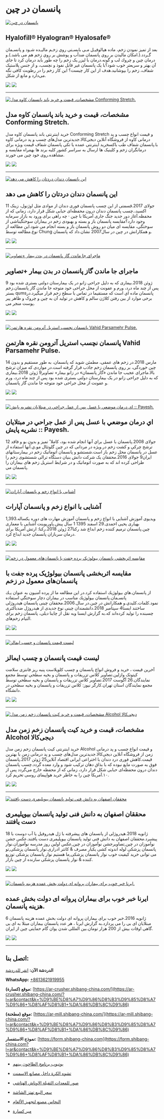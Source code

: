 # پانسمان در چین

<a href="https://swt.shibang-china.com/?l=ar&img&k=%D9%BE%D8%A7%D9%86%D8%B3%D9%85%D8%A7%D9%86+%D8%AF%D8%B1+%DA%86%DB%8C%D9%86" target="_blank">![پانسمان در چین](http://static.shibang-china.com/all-800x300/1043.jpg)</a>

## Hyalofill® Hyalogran® Hyalosafe®
ﺑﻌﺪ از ﺗﻤﯿﺰ ﻧﻤﻮدن زﺧﻢ، ﻣﺎده ﻫﯿﺎﻟﻮﻓﯿـﻞ ﻣـﯽ ﺑﺎﯾﺴـﺘﯽ روي زﺧـﻢ ﻣﺎﻟﯿـﺪه ﺷـﻮد و ﭘﺎﻧﺴـﻤﺎن ﮔـﺮدد.(.اﻣﮑﺎن ﻣﺎﻟﯿﺪن ﺑﺮ روي ﭘﺎﻧﺴﻤﺎن ﺿﺪآب و ﭘﻮﺷﺶ ﺑﺮ روي زﺧﻢ ﻫﻢ ﻣﯽ ﺑﺎﺷﺪ.).و درﻣﺎن ﭼﯿﻦ و ﭼﺮوك ﻟﺐ و ﮔﻮﻧﻪ.درﻣﺎن ﺑﺎ ﻟﯿﺰر.یک زخم را چه طور باید درمان کرد تا جای آن بهتر و سریعتر خوب شود؟با یک پانسمان غیر قابل نفوذ و نچسب، و از جنس پلاستیک شفاف، زخم را بپوشانید.هدف از این کار چیست؟ این کار زخم را در رطوبت کافی نگه می‌دارد و مانع از شکل.


<a href="https://whatsapp.shibangsoft.com/WhatsApp.php" target="_blank" title="WhatsApp">![](http://static.shibang-china.com/icon/whatsapp.png)</a> <a href="https://swt.shibang-china.com/?l=ar&icon&k=%D9%BE%D8%A7%D9%86%D8%B3%D9%85%D8%A7%D9%86+%D8%AF%D8%B1+%DA%86%DB%8C%D9%86" target="_blank">![](http://static.shibang-china.com/icon/chat-ar.png)</a>

---

<a href="https://swt.shibang-china.com/?l=ar&img&k=%D9%BE%D8%A7%D9%86%D8%B3%D9%85%D8%A7%D9%86+%D8%AF%D8%B1+%DA%86%DB%8C%D9%86" target="_blank">![مشخصات، قیمت و خرید باند پانسمان کاوه مدل Conforming Stretch.](http://static.shibang-china.com/all-800x300/907.jpg)</a>

## مشخصات، قیمت و خرید باند پانسمان کاوه مدل Conforming Stretch.
خرید اینترنتی باند پانسمان کاوه مدل Conforming Stretch و قیمت انواع چسب و پد درمانی کاوه از فروشگاه آنلاین دیجی‌کالا.جدیدترین مدل‌های چسب و پد درمانی کاوه با.پانسمان شفاف طب باکسخرید اینترنتی عمده یا تکی پانسمان شفاف قیمت ویژه برای درمانگران زخم و کلینیک ها ارسال به سراسر کشور کلیه برند ها بهمراه مقایسه و مشاهده.روی خود چین می خورند.


<a href="https://whatsapp.shibangsoft.com/WhatsApp.php" target="_blank" title="WhatsApp">![](http://static.shibang-china.com/icon/whatsapp.png)</a> <a href="https://swt.shibang-china.com/?l=ar&icon&k=%D9%BE%D8%A7%D9%86%D8%B3%D9%85%D8%A7%D9%86+%D8%AF%D8%B1+%DA%86%DB%8C%D9%86" target="_blank">![](http://static.shibang-china.com/icon/chat-ar.png)</a>

---

<a href="https://swt.shibang-china.com/?l=ar&img&k=%D9%BE%D8%A7%D9%86%D8%B3%D9%85%D8%A7%D9%86+%D8%AF%D8%B1+%DA%86%DB%8C%D9%86" target="_blank">![این پانسمان دندان دردتان را کاهش می دهد](http://static.shibang-china.com/all-800x300/1279.jpg)</a>

## این پانسمان دندان دردتان را کاهش می دهد
11 جولای 2017.قسمتی از این چسب پانسمان فوری دندان از موادی مثل اوژنول، زینک اکسید،.چسب پانسمان دندان درون محفظه‌ای حبابی شکل قرار دارد، زمانی که از محفظه.آغاز دور جدید جنگ جاری آمریکا با چین &middot; چه راهی برای ورود به بازار سرمایه وجود دارد؟مقایسه پانسمان باز و بسته و بهبودی زخم در بیماران سوختگیناشی از سوختگی، مقایسه ای میان دو روش پانسمان باز و بسته انجام می شود.این مطالعه از نوع.مطالعه توسط Chung و همکارانش در چین در سال2007 نشان.داد که پانسمان.


<a href="https://whatsapp.shibangsoft.com/WhatsApp.php" target="_blank" title="WhatsApp">![](http://static.shibang-china.com/icon/whatsapp.png)</a> <a href="https://swt.shibang-china.com/?l=ar&icon&k=%D9%BE%D8%A7%D9%86%D8%B3%D9%85%D8%A7%D9%86+%D8%AF%D8%B1+%DA%86%DB%8C%D9%86" target="_blank">![](http://static.shibang-china.com/icon/chat-ar.png)</a>

---

<a href="https://swt.shibang-china.com/?l=ar&img&k=%D9%BE%D8%A7%D9%86%D8%B3%D9%85%D8%A7%D9%86+%D8%AF%D8%B1+%DA%86%DB%8C%D9%86" target="_blank">![ماجرای جا ماندن گاز پانسمان در بدن بیمار +تصاویر](http://static.shibang-china.com/all-800x300/869.jpg)</a>

## ماجرای جا ماندن گاز پانسمان در بدن بیمار +تصاویر
9 ژوئن 2018.بیماری که به دلیل جراحی زانو در یک بیمارستان دولتی بستری شده بود پس از چند ماه درد، ورم و عفونت از محل جراحی خود متوجه جا ماندن گاز پانسمان.زخم بستر qumsپانسمان ماده اي است كه مستقيما در تماس با سطح زخم قرار ميگيرد.در برخی موارد از بین رفتن کلاژن سالم و کاهش در تولید آن به چین و چروک و ظاهر پیر پوست منجر می.


<a href="https://whatsapp.shibangsoft.com/WhatsApp.php" target="_blank" title="WhatsApp">![](http://static.shibang-china.com/icon/whatsapp.png)</a> <a href="https://swt.shibang-china.com/?l=ar&icon&k=%D9%BE%D8%A7%D9%86%D8%B3%D9%85%D8%A7%D9%86+%D8%AF%D8%B1+%DA%86%DB%8C%D9%86" target="_blank">![](http://static.shibang-china.com/icon/chat-ar.png)</a>

---

<a href="https://swt.shibang-china.com/?l=ar&img&k=%D9%BE%D8%A7%D9%86%D8%B3%D9%85%D8%A7%D9%86+%D8%AF%D8%B1+%DA%86%DB%8C%D9%86" target="_blank">![پانسمان نچسب استریل آترومن نقره هارتمن Vahid Parsamehr Pulse.](http://static.shibang-china.com/all-800x300/1177.jpg)</a>

## پانسمان نچسب استریل آترومن نقره هارتمن Vahid Parsamehr Pulse.
14 مارس 2018.در زخم های عمقی، مطمئن شوید که پانسمان، به طور مستقیم و بدون چین خوردگی، بر روی پانسمان زخم جاذب قرار گرفته است.در مواردی که میزان ترشح بالا.ماجرای عجیب جا ماندن «گاز پانسمان» در زانو بیمار+ تصاویر9 ژوئن 2018.بیماری که به دلیل جراحی زانو در یک بیمارستان دولتی بستری شده بود پس از چند ماه درد، ورم و عفونت از محل جراحی خود متوجه جا ماندن گاز پانسمان.


<a href="https://whatsapp.shibangsoft.com/WhatsApp.php" target="_blank" title="WhatsApp">![](http://static.shibang-china.com/icon/whatsapp.png)</a> <a href="https://swt.shibang-china.com/?l=ar&icon&k=%D9%BE%D8%A7%D9%86%D8%B3%D9%85%D8%A7%D9%86+%D8%AF%D8%B1+%DA%86%DB%8C%D9%86" target="_blank">![](http://static.shibang-china.com/icon/chat-ar.png)</a>

---

<a href="https://swt.shibang-china.com/?l=ar&img&k=%D9%BE%D8%A7%D9%86%D8%B3%D9%85%D8%A7%D9%86+%D8%AF%D8%B1+%DA%86%DB%8C%D9%86" target="_blank">![ﺍﻱ ﺩﺭﻣﺎﻥ ﻣﻮﺿﻌﻲ ﺑﺎ ﻋﺴﻞ ﭘﺲ ﺍﺯ ﻋﻤﻞ ﺟﺮﺍﺣﻲ ﺩﺭ ﻣﺒﺘﻼﻳﺎﻥ نشریه پايش :: Payesh.](http://static.shibang-china.com/all-800x300/978.jpg)</a>

## ﺍﻱ ﺩﺭﻣﺎﻥ ﻣﻮﺿﻌﻲ ﺑﺎ ﻋﺴﻞ ﭘﺲ ﺍﺯ ﻋﻤﻞ ﺟﺮﺍﺣﻲ ﺩﺭ ﻣﺒﺘﻼﻳﺎﻥ نشریه پايش :: Payesh.
12 جولای 2008.ﭘﺎﻧﺴﻤﺎﻥ ﺑﺎ ﻋﺴﻞ ﺑﺮﺍﻱ ﺁﻧﻬﺎ ﺍﻧﺠﺎﻡ ﺷﺪﻩ ﺑﻮﺩ، ﻛﺎﻣﻼﹰ ﺗﻤﻴﺰ ﻭ ﺑﺪﻭﻥ ﺑﻮ ﻭ ﻓﺎﻗﺪ ﺗﺮﺷﺢ ﭼﺮﻛﻲ ﻭ ﻛﺸﺖ ﺯﺧﻢ ﺩﺭ.ﻭﻳﮋﻩ ﺩﺭ ﻣﺮﺩﺍﻧﻰ ﮐﻪ ﺩﺭ ﭼﻴﻦ ﮔﻠﻮﺗﺌﺎﻝ ﻣﻮ.ﻱ.ﺁﻧﻬﺎ ﺍﺳﺘﻔﺎﺩﻩ ﺍﺯ ﻋﺴﻞ ﺩﺭ ﭘﺎﻧﺴﻤﺎﻥ ﻣﺤﻞ ﺯﺧﻢ ﺑﺎﺯ ﺍﺳﺖ.شستشو و پانسمان اتوماتیک زخم در بیمارستانهای ایران9 جولای 2016.محققان یک شرکت دانش بنیان دستگاه ترالی شستشوی زخم را طراحی کرده اند که به صورت اتوماتیک و در شرایط استریل زخم های بیماران را پانسمان می.


<a href="https://whatsapp.shibangsoft.com/WhatsApp.php" target="_blank" title="WhatsApp">![](http://static.shibang-china.com/icon/whatsapp.png)</a> <a href="https://swt.shibang-china.com/?l=ar&icon&k=%D9%BE%D8%A7%D9%86%D8%B3%D9%85%D8%A7%D9%86+%D8%AF%D8%B1+%DA%86%DB%8C%D9%86" target="_blank">![](http://static.shibang-china.com/icon/chat-ar.png)</a>

---

<a href="https://swt.shibang-china.com/?l=ar&img&k=%D9%BE%D8%A7%D9%86%D8%B3%D9%85%D8%A7%D9%86+%D8%AF%D8%B1+%DA%86%DB%8C%D9%86" target="_blank">![آشنایی با انواع زخم و پانسمان آپارات](http://static.shibang-china.com/all-800x300/838.jpg)</a>

## آشنایی با انواع زخم و پانسمان آپارات
1,393.ویدیوی آموزش آشنایی با انواع زخم و پانسمان آموزش مهارت های دوره یکساله بهیاری یحیی احمدی.29 اسفند 1395 1 سال پیش.پاورپوینت آشنایی با معماری چین.پانسمان ترمیم کننده زخم ابداع شد رکنا27 ژوئن 2018.رکنا: ارتش آمریکا برای درمان سربازان پانسمان جدید ابداع کرد.


<a href="https://whatsapp.shibangsoft.com/WhatsApp.php" target="_blank" title="WhatsApp">![](http://static.shibang-china.com/icon/whatsapp.png)</a> <a href="https://swt.shibang-china.com/?l=ar&icon&k=%D9%BE%D8%A7%D9%86%D8%B3%D9%85%D8%A7%D9%86+%D8%AF%D8%B1+%DA%86%DB%8C%D9%86" target="_blank">![](http://static.shibang-china.com/icon/chat-ar.png)</a>

---

<a href="https://swt.shibang-china.com/?l=ar&img&k=%D9%BE%D8%A7%D9%86%D8%B3%D9%85%D8%A7%D9%86+%D8%AF%D8%B1+%DA%86%DB%8C%D9%86" target="_blank">![مقایسه اثربخشی پانسمان بیولوژیک پرده جفت با پانسمان‌های معمول در زخم](http://static.shibang-china.com/all-800x300/519.jpg)</a>

## مقایسه اثربخشی پانسمان بیولوژیک پرده جفت با پانسمان‌های معمول در زخم
از ﭘﺎﻧﺴﻤﺎن.ﻫﺎي ﺑﻴﻮﻟﻮژﻳﻚ اﺳﺘﻔﺎده ﻛﺮد.در اﻳﻦ ﻣﻄﺎﻟﻌﻪ ﻣﺎ از ﭘﺮده آﻣﻨﻴﻮن ﺑﻪ ﻋﻨﻮان ﻳـﻚ ﭘﺎﻧﺴـﻤﺎن.ﭘﺎﻧﺴﻤﺎن ﺑﻴﻮﻟﻮژﻳﻚ ﻣﻨﺎﺳﺐ در ﺑﻴﻤﺎران دﭼﺎر ﺳﻮﺧﺘﮕﻲ اﺳﺘﻔﺎده ﻧﻤﻮد.ﻛﻠﻤﺎت.ﻛﻠﻴﺪي.و ﻫﻤﻜﺎراﻧﺶ در ﭼﻴﻦ.در ﺳﺎل.2006.محققان چینی پانسمان هیدروژلی ساختند ایسنا4 سپتامبر 2018.دانشمندان چینی نوع جدیدی از هیدروژل ضدباکتری چسبنده را تولید کرده‌اند که.به گزارش ایسنا وبه نقل از چاینا دیلی، پانسمان زخم برای التیام زخم‌های.


<a href="https://whatsapp.shibangsoft.com/WhatsApp.php" target="_blank" title="WhatsApp">![](http://static.shibang-china.com/icon/whatsapp.png)</a> <a href="https://swt.shibang-china.com/?l=ar&icon&k=%D9%BE%D8%A7%D9%86%D8%B3%D9%85%D8%A7%D9%86+%D8%AF%D8%B1+%DA%86%DB%8C%D9%86" target="_blank">![](http://static.shibang-china.com/icon/chat-ar.png)</a>

---

<a href="https://swt.shibang-china.com/?l=ar&img&k=%D9%BE%D8%A7%D9%86%D8%B3%D9%85%D8%A7%D9%86+%D8%AF%D8%B1+%DA%86%DB%8C%D9%86" target="_blank">![لیست قیمت پانسمان و چسب ایمالز](http://static.shibang-china.com/all-800x300/308.jpg)</a>

## لیست قیمت پانسمان و چسب ایمالز
آخرین قیمت ، خرید و فروش انواع پانسمان و چسب کلوپلاست پنبه ریز فانتزی سلامت کيتوتک وازلین.تصاویر كلاس تزريقات و پانسمان و بخيه سطحي توسط مجمع نمايندگان.26 آگوست 2017.تصاویر كلاس تزريقات و پانسمان و بخيه سطحي توسط مجمع نمايندگان استان تهران.کارگر نیوز: كلاس تزريقات و پانسمان و بخيه سطحي در دانشگاه.


<a href="https://whatsapp.shibangsoft.com/WhatsApp.php" target="_blank" title="WhatsApp">![](http://static.shibang-china.com/icon/whatsapp.png)</a> <a href="https://swt.shibang-china.com/?l=ar&icon&k=%D9%BE%D8%A7%D9%86%D8%B3%D9%85%D8%A7%D9%86+%D8%AF%D8%B1+%DA%86%DB%8C%D9%86" target="_blank">![](http://static.shibang-china.com/icon/chat-ar.png)</a>

---

<a href="https://swt.shibang-china.com/?l=ar&img&k=%D9%BE%D8%A7%D9%86%D8%B3%D9%85%D8%A7%D9%86+%D8%AF%D8%B1+%DA%86%DB%8C%D9%86" target="_blank">![مشخصات، قیمت و خرید کیت پانسمان زخم زمن مدل Alcohol دیجی‌کالا](http://static.shibang-china.com/all-800x300/647.jpg)</a>

## مشخصات، قیمت و خرید کیت پانسمان زخم زمن مدل Alcohol دیجی‌کالا
خرید اینترنتی کیت پانسمان زخم زمن مدل Alcohol و قیمت انواع چسب و پد درمانی زمن از فروشگاه آنلاین دیجی‌کالا.جدیدترین مدل‌های چسب و پد درمانی زمن با بهترین قیمت.کاهش فوری درد دندان با اختراعی ایرانی اقتصاد آنلاین25 ژوئن 2017.پانسمان فوق به صورت مایع نبوده که با بذاق دهان ترکیب شود و وارد معده گردد.چسب پانسمان دندان درون محفظه‌ای حبابی شکل قرار دارد، زمانی که از محفظه خارج می‌گردد پس از ۱۰.آمریکا چین را به خاطر خرید هواپیمای روسی تحریم کرد.


<a href="https://whatsapp.shibangsoft.com/WhatsApp.php" target="_blank" title="WhatsApp">![](http://static.shibang-china.com/icon/whatsapp.png)</a> <a href="https://swt.shibang-china.com/?l=ar&icon&k=%D9%BE%D8%A7%D9%86%D8%B3%D9%85%D8%A7%D9%86+%D8%AF%D8%B1+%DA%86%DB%8C%D9%86" target="_blank">![](http://static.shibang-china.com/icon/chat-ar.png)</a>

---

<a href="https://swt.shibang-china.com/?l=ar&img&k=%D9%BE%D8%A7%D9%86%D8%B3%D9%85%D8%A7%D9%86+%D8%AF%D8%B1+%DA%86%DB%8C%D9%86" target="_blank">![محققان اصفهان به دانش فنی تولید پانسمان بیوپلیمری دست یافتند](http://static.shibang-china.com/all-800x300/265.jpg)</a>

## محققان اصفهان به دانش فنی تولید پانسمان بیوپلیمری دست یافتند
18 ژانويه 2018.هیدروژلی از پانسمان های پیشرفته با ژل هیدروفیل یا آب‌ دوست با پیشبرد.محققان اصفهان به دانش فنی تولید پانسمان بیوپلیمری دست یافتند.عکس جشن نوآموزان در چین,تصاویرجشن نوآموزان در چین,عکس اولین روز مدرسه نوآموزان.نوار پانسمان پزشکی لوله اندوته کشی یکبار مصرف &amp; کاتتر ادراری.نوار پانسمان پزشکی,تو می توانی خرید کیفیت خوب نوار پانسمان پزشکی,ما هستیم نوار پانسمان پزشکی توزیع کننده &amp; نوار پانسمان پزشکی سازنده از چین بازار.


<a href="https://whatsapp.shibangsoft.com/WhatsApp.php" target="_blank" title="WhatsApp">![](http://static.shibang-china.com/icon/whatsapp.png)</a> <a href="https://swt.shibang-china.com/?l=ar&icon&k=%D9%BE%D8%A7%D9%86%D8%B3%D9%85%D8%A7%D9%86+%D8%AF%D8%B1+%DA%86%DB%8C%D9%86" target="_blank">![](http://static.shibang-china.com/icon/chat-ar.png)</a>

---

<a href="https://swt.shibang-china.com/?l=ar&img&k=%D9%BE%D8%A7%D9%86%D8%B3%D9%85%D8%A7%D9%86+%D8%AF%D8%B1+%DA%86%DB%8C%D9%86" target="_blank">![ایرنا خبر خوب برای بیماران پروانه ای دولت بخش عمده هزینه پانسمان.](http://static.shibang-china.com/all-800x300/1223.jpg)</a>

## ایرنا خبر خوب برای بیماران پروانه ای دولت بخش عمده هزینه پانسمان.
6 ژانويه 2016.خبر خوب برای بیماران پروانه ای دولت بخش عمده هزینه پانسمان مبتلایان ای بی را می پردازد.به گزارش ایرنا ، هر عدد پانسمان بیماران مبتلا به ای بی گاهی اوقات بیش از 200 هزار تومان.بین المللی شدن یوان گام حمایتی چین از ایران.

<a href="https://whatsapp.shibangsoft.com/WhatsApp.php" target="_blank" title="WhatsApp">![](http://static.shibang-china.com/icon/whatsapp.png)</a> <a href="https://swt.shibang-china.com/?l=ar&icon&k=%D9%BE%D8%A7%D9%86%D8%B3%D9%85%D8%A7%D9%86+%D8%AF%D8%B1+%DA%86%DB%8C%D9%86" target="_blank">![](http://static.shibang-china.com/icon/chat-ar.png)</a>

---
## اتصل بنا:

**الدردشة الآن:** [انقر للدردشة](https://swt.shibang-china.com?l=ar&contact&k=%D9%BE%D8%A7%D9%86%D8%B3%D9%85%D8%A7%D9%86+%D8%AF%D8%B1+%DA%86%DB%8C%D9%86)

**WhatsApp:**  [+8613621919955](https://whatsapp.shibangsoft.com/WhatsApp.php)

**موقع (كسارة):** [https://ar-crusher.shibang-china.com/](https://ar-crusher.shibang-china.com/?l=ar&contact&k=%D9%BE%D8%A7%D9%86%D8%B3%D9%85%D8%A7%D9%86+%D8%AF%D8%B1+%DA%86%DB%8C%D9%86)

**موقع (مطحنة):** [https://ar-mill.shibang-china.com/](https://ar-mill.shibang-china.com/?l=ar&contact&k=%D9%BE%D8%A7%D9%86%D8%B3%D9%85%D8%A7%D9%86+%D8%AF%D8%B1+%DA%86%DB%8C%D9%86)

**نموذج الاستفسار:** [https://form.shibang-china.com](https://form.shibang-china.com?l=ar&contact&k=%D9%BE%D8%A7%D9%86%D8%B3%D9%85%D8%A7%D9%86+%D8%AF%D8%B1+%DA%86%DB%8C%D9%86)

* [يوتيوب برنامج الطاحون بينهم](../22/%D9%8A%D9%88%D8%AA%D9%8A%D9%88%D8%A8%20%D8%A8%D8%B1%D9%86%D8%A7%D9%85%D8%AC%20%D8%A7%D9%84%D8%B7%D8%A7%D8%AD%D9%88%D9%86%20%D8%A8%D9%8A%D9%86%D9%87%D9%85.md)

* [تشوه الكرة داخل مصانع الاسمنت](../23/%D8%AA%D8%B4%D9%88%D9%87%20%D8%A7%D9%84%D9%83%D8%B1%D8%A9%20%D8%AF%D8%A7%D8%AE%D9%84%20%D9%85%D8%B5%D8%A7%D9%86%D8%B9%20%D8%A7%D9%84%D8%A7%D8%B3%D9%85%D9%86%D8%AA.md)

* [صور للمعدات الثقيلة الاوناش الهتاشى](../21/%D8%B5%D9%88%D8%B1%20%D9%84%D9%84%D9%85%D8%B9%D8%AF%D8%A7%D8%AA%20%D8%A7%D9%84%D8%AB%D9%82%D9%8A%D9%84%D8%A9%20%D8%A7%D9%84%D8%A7%D9%88%D9%86%D8%A7%D8%B4%20%D8%A7%D9%84%D9%87%D8%AA%D8%A7%D8%B4%D9%89.md)

* [سعر البيع تهتز الشاشة](../25/%D8%B3%D8%B9%D8%B1%20%D8%A7%D9%84%D8%A8%D9%8A%D8%B9%20%D8%AA%D9%87%D8%AA%D8%B2%20%D8%A7%D9%84%D8%B4%D8%A7%D8%B4%D8%A9.md)

* [النحاس مصنع لتجهيز الألغام](../25/%D8%A7%D9%84%D9%86%D8%AD%D8%A7%D8%B3%20%D9%85%D8%B5%D9%86%D8%B9%20%D9%84%D8%AA%D8%AC%D9%87%D9%8A%D8%B2%20%D8%A7%D9%84%D8%A3%D9%84%D8%BA%D8%A7%D9%85.md)

* [مير كسارة](../21/%D9%85%D9%8A%D8%B1%20%D9%83%D8%B3%D8%A7%D8%B1%D8%A9.md)